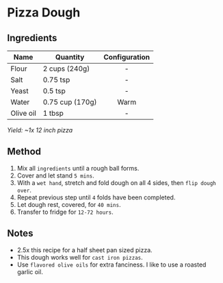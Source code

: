 # Pizza Dough

## Ingredients

| Name      | Quantity        | Configuration |
| --------- | --------------- | :-----------: |
| Flour     | 2 cups (240g)   |       -       |
| Salt      | 0.75 tsp        |       -       |
| Yeast     | 0.5 tsp         |       -       |
| Water     | 0.75 cup (170g) |     Warm      |
| Olive oil | 1 tbsp          |       -       |

_Yield: ~1x 12 inch pizza_

## Method

1. Mix all `ingredients` until a rough ball forms.
1. Cover and let stand `5 mins`.
1. With a `wet hand`, stretch and fold dough on all 4 sides, then `flip dough over`.
1. Repeat previous step until `4` folds have been completed.
1. Let dough rest, covered, for `40 mins`.
1. Transfer to fridge for `12-72 hours`.

## Notes

- 2.5x this recipe for a half sheet pan sized pizza.
- This dough works well for `cast iron pizzas`.
- Use `flavored olive oils` for extra fanciness. I like to use a roasted garlic oil.

